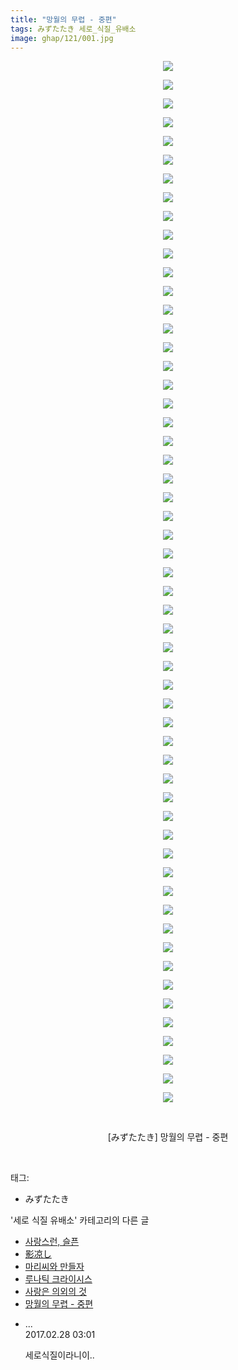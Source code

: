 ```yaml
---
title: "망월의 무렵 - 중편"
tags: みずたたき 세로_식질_유배소
image: ghap/121/001.jpg
---
```

<div class="article">
<p style="text-align: center; clear: none; float: none;"><img src="{{ site.nasurl }}/ghap/121/001.jpg"/></p>
<p style="text-align: center; clear: none; float: none;"><img src="{{ site.nasurl }}/ghap/121/002.jpg"/></p>
<p style="text-align: center; clear: none; float: none;"><img src="{{ site.nasurl }}/ghap/121/003.jpg"/></p>
<p style="text-align: center; clear: none; float: none;"><img src="{{ site.nasurl }}/ghap/121/004.jpg"/></p>
<p style="text-align: center; clear: none; float: none;"><img src="{{ site.nasurl }}/ghap/121/005.jpg"/></p>
<p style="text-align: center; clear: none; float: none;"><img src="{{ site.nasurl }}/ghap/121/006.jpg"/></p>
<p style="text-align: center; clear: none; float: none;"><img src="{{ site.nasurl }}/ghap/121/007.jpg"/></p>
<p style="text-align: center; clear: none; float: none;"><img src="{{ site.nasurl }}/ghap/121/008.jpg"/></p>
<p style="text-align: center; clear: none; float: none;"><img src="{{ site.nasurl }}/ghap/121/009.jpg"/></p>
<p style="text-align: center; clear: none; float: none;"><img src="{{ site.nasurl }}/ghap/121/010.jpg"/></p>
<p style="text-align: center; clear: none; float: none;"><img src="{{ site.nasurl }}/ghap/121/011.jpg"/></p>
<p style="text-align: center; clear: none; float: none;"><img src="{{ site.nasurl }}/ghap/121/012.jpg"/></p>
<p style="text-align: center; clear: none; float: none;"><img src="{{ site.nasurl }}/ghap/121/013.jpg"/></p>
<p style="text-align: center; clear: none; float: none;"><img src="{{ site.nasurl }}/ghap/121/014.jpg"/></p>
<p style="text-align: center; clear: none; float: none;"><img src="{{ site.nasurl }}/ghap/121/015.jpg"/></p>
<p style="text-align: center; clear: none; float: none;"><img src="{{ site.nasurl }}/ghap/121/016.jpg"/></p>
<p style="text-align: center; clear: none; float: none;"><img src="{{ site.nasurl }}/ghap/121/017.jpg"/></p>
<p style="text-align: center; clear: none; float: none;"><img src="{{ site.nasurl }}/ghap/121/018.jpg"/></p>
<p style="text-align: center; clear: none; float: none;"><img src="{{ site.nasurl }}/ghap/121/019.jpg"/></p>
<p style="text-align: center; clear: none; float: none;"><img src="{{ site.nasurl }}/ghap/121/020.jpg"/></p>
<p style="text-align: center; clear: none; float: none;"><img src="{{ site.nasurl }}/ghap/121/021.jpg"/></p>
<p style="text-align: center; clear: none; float: none;"><img src="{{ site.nasurl }}/ghap/121/022.jpg"/></p>
<p style="text-align: center; clear: none; float: none;"><img src="{{ site.nasurl }}/ghap/121/023.jpg"/></p>
<p style="text-align: center; clear: none; float: none;"><img src="{{ site.nasurl }}/ghap/121/024.jpg"/></p>
<p style="text-align: center; clear: none; float: none;"><img src="{{ site.nasurl }}/ghap/121/025.jpg"/></p>
<p style="text-align: center; clear: none; float: none;"><img src="{{ site.nasurl }}/ghap/121/026.jpg"/></p>
<p style="text-align: center; clear: none; float: none;"><img src="{{ site.nasurl }}/ghap/121/027.jpg"/></p>
<p style="text-align: center; clear: none; float: none;"><img src="{{ site.nasurl }}/ghap/121/028.jpg"/></p>
<p style="text-align: center; clear: none; float: none;"><img src="{{ site.nasurl }}/ghap/121/029.jpg"/></p>
<p style="text-align: center; clear: none; float: none;"><img src="{{ site.nasurl }}/ghap/121/030.jpg"/></p>
<p style="text-align: center; clear: none; float: none;"><img src="{{ site.nasurl }}/ghap/121/031.jpg"/></p>
<p style="text-align: center; clear: none; float: none;"><img src="{{ site.nasurl }}/ghap/121/032.jpg"/></p>
<p style="text-align: center; clear: none; float: none;"><img src="{{ site.nasurl }}/ghap/121/033.jpg"/></p>
<p style="text-align: center; clear: none; float: none;"><img src="{{ site.nasurl }}/ghap/121/034.jpg"/></p>
<p style="text-align: center; clear: none; float: none;"><img src="{{ site.nasurl }}/ghap/121/035.jpg"/></p>
<p style="text-align: center; clear: none; float: none;"><img src="{{ site.nasurl }}/ghap/121/036.jpg"/></p>
<p style="text-align: center; clear: none; float: none;"><img src="{{ site.nasurl }}/ghap/121/037.jpg"/></p>
<p style="text-align: center; clear: none; float: none;"><img src="{{ site.nasurl }}/ghap/121/038.jpg"/></p>
<p style="text-align: center; clear: none; float: none;"><img src="{{ site.nasurl }}/ghap/121/039.jpg"/></p>
<p style="text-align: center; clear: none; float: none;"><img src="{{ site.nasurl }}/ghap/121/040.jpg"/></p>
<p style="text-align: center; clear: none; float: none;"><img src="{{ site.nasurl }}/ghap/121/041.jpg"/></p>
<p style="text-align: center; clear: none; float: none;"><img src="{{ site.nasurl }}/ghap/121/042.jpg"/></p>
<p style="text-align: center; clear: none; float: none;"><img src="{{ site.nasurl }}/ghap/121/043.jpg"/></p>
<p style="text-align: center; clear: none; float: none;"><img src="{{ site.nasurl }}/ghap/121/044.jpg"/></p>
<p style="text-align: center; clear: none; float: none;"><img src="{{ site.nasurl }}/ghap/121/045.jpg"/></p>
<p style="text-align: center; clear: none; float: none;"><img src="{{ site.nasurl }}/ghap/121/046.jpg"/></p>
<p style="text-align: center; clear: none; float: none;"><img src="{{ site.nasurl }}/ghap/121/047.jpg"/></p>
<p style="text-align: center; clear: none; float: none;"><img src="{{ site.nasurl }}/ghap/121/048.jpg"/></p>
<p style="text-align: center; clear: none; float: none;"><img src="{{ site.nasurl }}/ghap/121/049.jpg"/></p>
<p style="text-align: center; clear: none; float: none;"><img src="{{ site.nasurl }}/ghap/121/050.jpg"/></p>
<p style="text-align: center; clear: none; float: none;"><img src="{{ site.nasurl }}/ghap/121/051.jpg"/></p>
<p style="text-align: center; clear: none; float: none;"><img src="{{ site.nasurl }}/ghap/121/052.jpg"/></p>
<p style="text-align: center; clear: none; float: none;"><img src="{{ site.nasurl }}/ghap/121/053.jpg"/></p>
<p style="text-align: center; clear: none; float: none;"><img src="{{ site.nasurl }}/ghap/121/054.jpg"/></p>
<p style="text-align: center; clear: none; float: none;"><img src="{{ site.nasurl }}/ghap/121/055.jpg"/></p>
<p style="text-align: center; clear: none; float: none;"><img src="{{ site.nasurl }}/ghap/121/056.jpg"/></p>
<p style="text-align: center; clear: none; float: none;"><br/></p>
<p style="text-align: center; clear: none; float: none;">[みずたたき] 망월의 무렵 - 중편</p>
<p><br/></p>
</div><div class="tagTrail">
<p>태그: </p>
<ul>
<li>みずたたき</li>
</ul>
</div><div class="another">
<p>'세로 식질 유배소' 카테고리의 다른 글</p>
<ul>
<li><a href="/2016-07-03-ghap_650">사랑스런, 슬픈</a></li>
<li><a href="/2016-06-21-ghap_407">影凉し</a></li>
<li><a href="/2016-06-20-ghap_368">마리씨와 만들자</a></li>
<li><a href="/2016-06-20-ghap_352">루나틱 크라이시스</a></li>
<li><a href="/2016-06-20-ghap_341">사랑은 의외의 것</a></li>
<li><a href="/2016-06-18-ghap_121">망월의 무렵 - 중편</a></li>
</ul>
</div><div class="cb_module cb_fluid">
<div class="cb_wrt cb_profile">
<div class="comment">
<ul>
<li class="cb_thumb_off" id="comment14927366">
<div class="cb_comment_area">
<div class="cb_info_area">
<div class="cb_section">
<span class="cb_nick_name">...</span>
</div>
<div class="cb_section">
<span class="cb_date">2017.02.28 03:01 </span>
</div>
</div>
<div class="cb_dsc_comment">
<p class="cb_dsc">
											세로식질이라니이..
										</p>
</div>
</div></li>
</ul>
</div>
</div><!-- commentList close -->
</div>
<br/>
<p id="refer"></p>
<br/>
